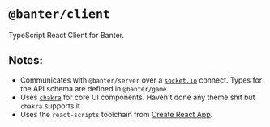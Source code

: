 # `@banter/client`

TypeScript React Client for Banter.

## Notes:

- Communicates with `@banter/server` over a [`socket.io`](https://socket.io/) connect. Types for the API schema are defined in `@banter/game`.
- Uses [`chakra`](https://chakra-ui.com/) for core UI components. Haven't done any theme shit but `chakra` supports it.
- Uses the `react-scripts` toolchain from [Create React App](https://create-react-app.dev/).
